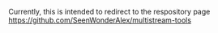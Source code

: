 Currently, this is intended to redirect to the respository page
https://github.com/SeenWonderAlex/multistream-tools